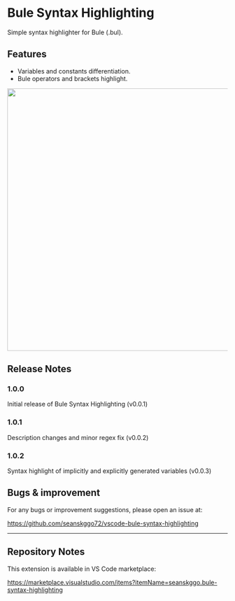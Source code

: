 # Bule Syntax Highlighting

Simple syntax highlighter for Bule (.bul).

## Features

* Variables and constants differentiation.
* Bule operators and brackets highlight.

<img src="https://user-images.githubusercontent.com/65769889/105843098-53292e00-602b-11eb-92f2-dc7e012f93fb.gif" width="600">

## Release Notes

### 1.0.0

Initial release of Bule Syntax Highlighting (v0.0.1)

### 1.0.1

Description changes and minor regex fix (v0.0.2)

### 1.0.2

Syntax highlight of implicitly and explicitly generated variables (v0.0.3)

## Bugs & improvement

For any bugs or improvement suggestions, please open an issue at:

https://github.com/seanskggo72/vscode-bule-syntax-highlighting

---------------------------------------------------------------------------------------------------------------------------------------
## Repository Notes

This extension is available in VS Code marketplace:

https://marketplace.visualstudio.com/items?itemName=seanskggo.bule-syntax-highlighting
